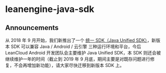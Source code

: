 # leanengine-java-sdk

## Announcements
从 2018 年 9 月开始，我们新推出了一个 [统一 SDK（Java Unified SDK）](https://github.com/leancloud/java-sdk-all)，新版本 SDK 可以兼容 Java / Android / 云引擎 三种运行环境和平台，今后 LeanCloud Android 开发团队会主要维护 Java Unified SDK，本 SDK 则还会被继续维护一年的时间（截止到 2019 年 9 月底，期间主要是对既存问题进行修复，不会再增加新功能），请大家尽快迁移到新版本 SDK 上。
